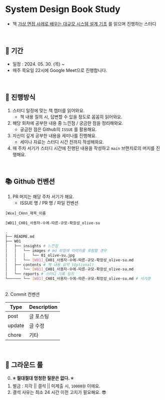 # System Design Book Study

- 책 [가상 면접 사례로 배우는 대규모 시스템 설계 기초](https://www.yes24.com/Product/Goods/102819435) 를 읽으며 진행하는 스터디

<br>

## 📆 기간

- 일정 : 2024. 05. 30. (목) ~
- 매주 목요일 22시에 Google Meet으로 진행합니다.

<br>

## 📜 진행방식

1. 스터디 일정에 맞는 책 챕터를 읽어와요.
   - 책 내용 질의 시, 답변할 수 있을 정도로 꼼꼼히 읽어와요.
2. 해당 회차에 공부한 내용 중 느낀점 / 궁금한 점을 정리해와요.
   - 궁금한 점은 Github의 `ISSUE` 를 활용해요.
3. 자신이 깊게 공부한 내용을 세미나를 진행해요.
   - 세미나 자료는 스터디 시간 전까지 작성해와요.
4. 매 주차 서기가 스터디 시간에 진행된 내용을 작성하고 `main` 브랜치로의 머지를 진행해요.

<br>

## 📚 Github 컨벤션

1. PR 머지는 해당 주차 서기가 해요.
   - ISSUE 명 / PR 명 / 파일 컨벤션

```plain
[Wxx]_CHnn_제목_이름
```

```plain
[W01]_CH01_사용자-수에-따른-규모-확장성_olive-su
```

```bash
.
├── README.md
├── W01
│   ├── insights # 느낀점
│   │   └── images # md 파일에 이미지를 포함할 경우
│   │   │   └── 01_olive-su.jpg
│   │   └── [W01]_CH01_사용자-수에-따른-규모-확장성_olive-su.md
│   ├── contents # 책 내용 요약 (Optional)
│   │   └── [W01]_CH01_사용자-수에-따른-규모-확장성_olive-su.md
│   └── reports # 스터디 기록 일지
└────── └── [W01]_CH01_사용자-수에-따른-규모-확장성_olive-su.md # 서기명
```

<br>
2. Commit 컨벤션

| Type   | Description |
| ------ | ----------- |
| post   | 글 포스팅   |
| update | 글 수정     |
| chore  | 기타        |

<br>

## 🥎 그라운드 룰

0. **⭐️ 절대절대 멍청한 질문은 없다. ⭐️**
1. 벌금 : 지각 || 결석 || 미제출 시, `10000원` 이에요.
2. 결석 사유는 최소 24 시간 이전 고지가 필요해요. 😎

<br>
